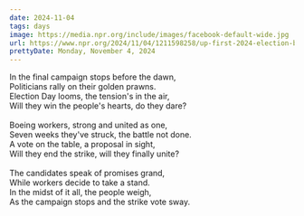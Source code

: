 ```yaml
---
date: 2024-11-04
tags: days
image: https://media.npr.org/include/images/facebook-default-wide.jpg
url: https://www.npr.org/2024/11/04/1211598258/up-first-2024-election-boeing-strike-11-04-2024
prettyDate: Monday, November 4, 2024
---
```

In the final campaign stops before the dawn,  <br>Politicians rally on their golden prawns.  <br>Election Day looms, the tension's in the air,  <br>Will they win the people's hearts, do they dare?<br><br>Boeing workers, strong and united as one,  <br>Seven weeks they've struck, the battle not done.  <br>A vote on the table, a proposal in sight,  <br>Will they end the strike, will they finally unite?<br><br>The candidates speak of promises grand,  <br>While workers decide to take a stand.  <br>In the midst of it all, the people weigh,  <br>As the campaign stops and the strike vote sway.